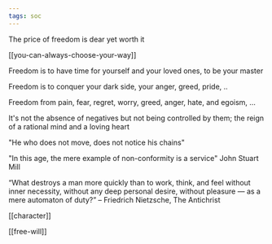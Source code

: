 ```yaml
---
tags: soc
---
```


The price of freedom is dear yet worth it

[[you-can-always-choose-your-way]]

Freedom is to have time for yourself and your loved ones, to be your master

Freedom is to conquer your dark side, your anger, greed, pride, ..

Freedom from pain, fear, regret, worry, greed, anger, hate, and egoism, ...

It's not the absence of negatives but not being controlled by them; the reign of a rational mind and a loving heart

"He who does not move, does not notice his chains"

"In this age, the mere example of non-conformity is a service" John Stuart Mill

“What destroys a man more quickly than to work, think, and feel without inner necessity, without any deep personal desire, without pleasure — as a mere automaton of duty?” – Friedrich Nietzsche, The Antichrist

[[character]]

[[free-will]]
